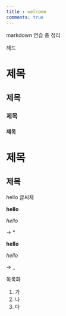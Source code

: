 ```yaml
---
title : welcome
comments: true
---
```


markdown 연습 총 정리

헤드

# 제목


## 제목


### 제목


#### 제목



제목
==


제목
--


hello 글씨체

**hello**

*hello*

-> *

__hello__

_hello_

-> _


목록화
1. 가
2. 나
3. 다



